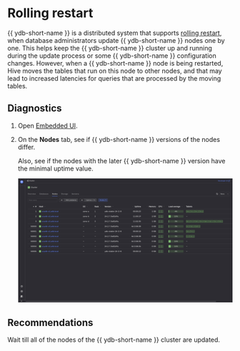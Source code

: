 # Rolling restart

{{ ydb-short-name }} is a distributed system that supports [rolling restart](../../../../devops/manual/upgrade.md), when database administrators update {{ ydb-short-name }} nodes one by one. This helps keep the {{ ydb-short-name }} cluster up and running during the update process or some {{ ydb-short-name }} configuration changes. However, when a {{ ydb-short-name }} node is being restarted, Hive moves the tables that run on this node to other nodes, and that may lead to increased latencies for queries that are processed by the moving tables.

## Diagnostics

1. Open [Embedded UI](../../../../reference/embedded-ui/index.md).

1. On the **Nodes** tab, see if {{ ydb-short-name }} versions of the nodes differ.

    Also, see if the nodes with the later {{ ydb-short-name }} version have the minimal uptime value.

    ![](_assets/updates.png)

## Recommendations

Wait till all of the nodes of the {{ ydb-short-name }} cluster are updated.
